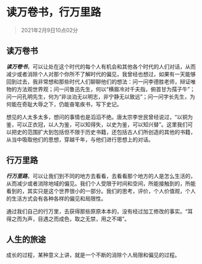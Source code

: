 # 读万卷书，行万里路

> 2021年2月9日10点02分

## 读万卷书



***读万卷书***，可以让处在这个时代的每个人有机会和其他各个时代的人们对话，从而减少或者消除个人对那个你所不了解时代的偏见，我曾经也想过，如果有一天能够回到过去，我非常想和那些时代人们聊聊他们的想法：问一问李德胜老师，辩证唯物的方法观世界观；问一问鲁迅先生，何以“横眉冷对千夫指，俯首甘为孺子牛”；问一问孔明先生，何为“非淡泊无以明志，非宁静无以致远”；问一问字长先生，为何能在奇耻大辱之下，仍能奋笔疾书，写下史记。

想见的人太多太多，想问的事情也是滔滔不绝。唐太宗李世民曾经说过，“以铜为鉴，可以正衣冠，以人为鉴，可以知得失，以史为鉴，可以知兴替”。这里我们可以把史的范围扩大到包括但不限于历史书籍，还包括古人们所创造的其他的书籍，从当中吸取他们的思想，穿越千年，与他们进行思想上的对话。 

## 行万里路

***行万里路***，可以让我们到不同的地方去看看，去看看那个地方的人是怎么生活的，从而减少或者消除地域的偏见。我们个人受限于时间和空间，所能接触到的，所能看到的，其实只是这个世界很小的一部分。我们的思考，评价，个人价值观，个人的生活方式会有各种各样的偏见和局限性。

通过我们自己的行万里，去获得那些原原本本的，没有经过加工修改的事实。“耳得之而为声，目遇之而成色，取之无禁，用之不竭”。

## 人生的旅途



成长的过程，某种意义上讲，就是一个不断的消除个人局限和偏见的过程。